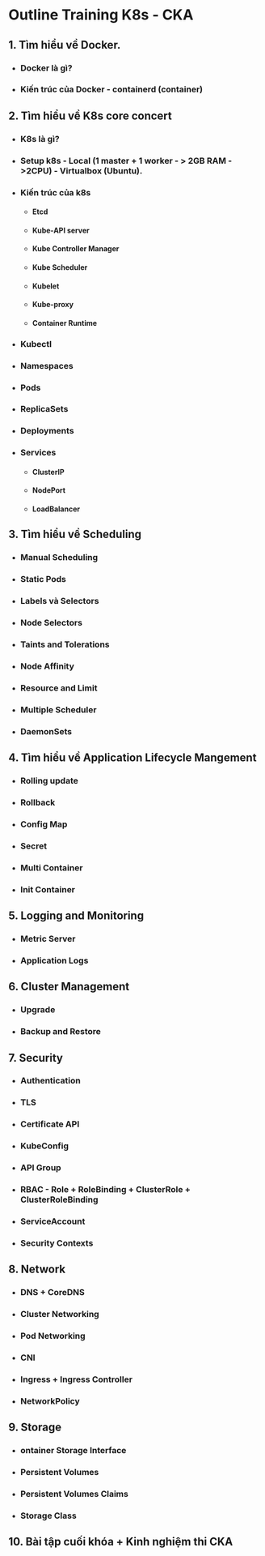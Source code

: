 # Outline Training K8s - CKA

## 1. Tìm hiểu về Docker.

- ### Docker là gì?
- ### Kiến trúc của Docker - containerd (container)

## 2. Tìm hiểu về K8s core concert

- ### K8s là gì?
- ### Setup k8s - Local (1 master + 1 worker - > 2GB RAM - >2CPU) - Virtualbox (Ubuntu).
- ### Kiến trúc của k8s
  - #### Etcd
  - #### Kube-API server
  - #### Kube Controller Manager
  - #### Kube Scheduler
  - #### Kubelet
  - #### Kube-proxy
  - #### Container Runtime
- ### Kubectl
- ### Namespaces
- ### Pods
- ### ReplicaSets
- ### Deployments
- ### Services
  - #### ClusterIP
  - #### NodePort
  - #### LoadBalancer

## 3. Tìm hiểu về Scheduling

- ### Manual Scheduling
- ### Static Pods
- ### Labels và Selectors
- ### Node Selectors
- ### Taints and Tolerations
- ### Node Affinity
- ### Resource and Limit
- ### Multiple Scheduler
- ### DaemonSets

## 4. Tìm hiểu về Application Lifecycle Mangement

- ### Rolling update
- ### Rollback
- ### Config Map
- ### Secret
- ### Multi Container
- ### Init Container

## 5. Logging and Monitoring

- ### Metric Server
- ### Application Logs

## 6. Cluster Management

- ### Upgrade
- ### Backup and Restore

## 7. Security

- ### Authentication
- ### TLS
- ### Certificate API
- ### KubeConfig
- ### API Group
- ### RBAC - Role + RoleBinding + ClusterRole + ClusterRoleBinding
- ### ServiceAccount
- ### Security Contexts

## 8. Network

- ### DNS + CoreDNS
- ### Cluster Networking
- ### Pod Networking
- ### CNI
- ### Ingress + Ingress Controller
- ### NetworkPolicy

## 9. Storage

- ### ontainer Storage Interface
- ### Persistent Volumes
- ### Persistent Volumes Claims
- ### Storage Class

## 10. Bài tập cuối khóa + Kinh nghiệm thi CKA

